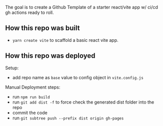 The goal is to create a Github Template of a starter react/vite app w/ ci/cd gh actions ready to roll.

## How this repo was built

- `yarn create vite` to scaffold a basic react vite app.

## How this repo was deployed

Setup:

- add repo name as `base` value to config object in `vite.config.js`

Manual Deployment steps:

- run `npm run build`
- run `git add dist -f` to force check the generated dist folder into the repo
- commit the code
- run `git subtree push --prefix dist origin gh-pages`
